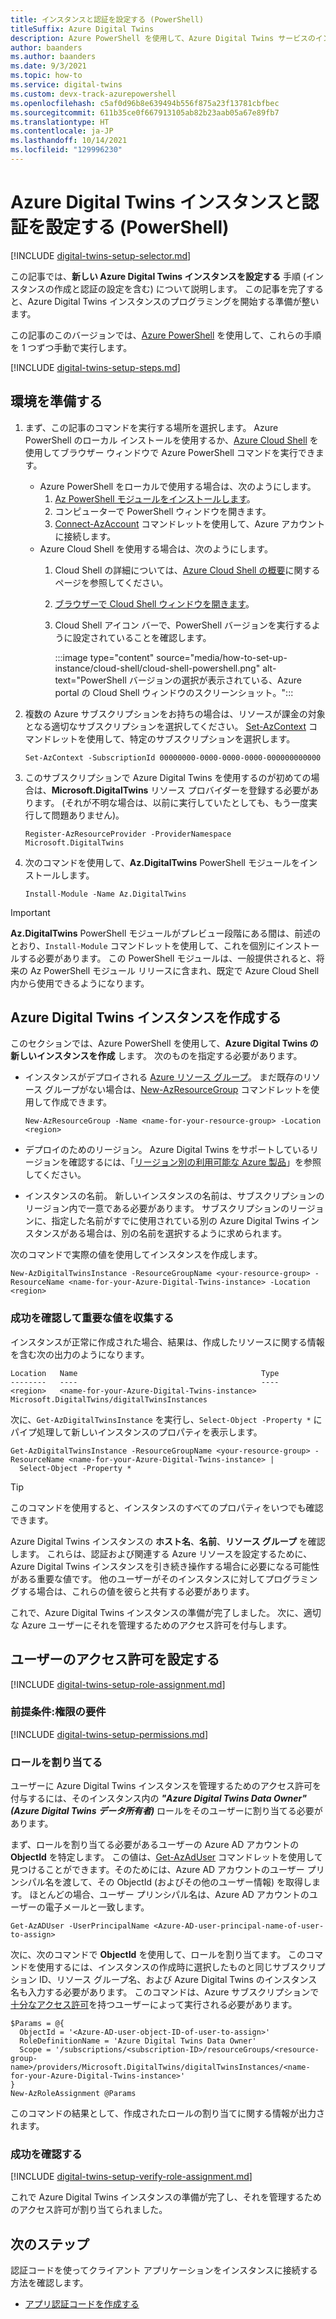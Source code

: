 ```yaml
---
title: インスタンスと認証を設定する (PowerShell)
titleSuffix: Azure Digital Twins
description: Azure PowerShell を使用して、Azure Digital Twins サービスのインスタンスを設定する方法について説明します
author: baanders
ms.author: baanders
ms.date: 9/3/2021
ms.topic: how-to
ms.service: digital-twins
ms.custom: devx-track-azurepowershell
ms.openlocfilehash: c5af0d96b8e639494b556f875a23f13781cbfbec
ms.sourcegitcommit: 611b35ce0f667913105ab82b23aab05a67e89fb7
ms.translationtype: HT
ms.contentlocale: ja-JP
ms.lasthandoff: 10/14/2021
ms.locfileid: "129996230"
---
```

# <a name="set-up-an-azure-digital-twins-instance-and-authentication-powershell"></a>Azure Digital Twins インスタンスと認証を設定する (PowerShell)

[!INCLUDE [digital-twins-setup-selector.md](../../includes/digital-twins-setup-selector.md)]

この記事では、**新しい Azure Digital Twins インスタンスを設定する** 手順 (インスタンスの作成と認証の設定を含む) について説明します。 この記事を完了すると、Azure Digital Twins インスタンスのプログラミングを開始する準備が整います。

この記事のこのバージョンでは、[Azure PowerShell](/powershell/azure/new-azureps-module-az) を使用して、これらの手順を 1 つずつ手動で実行します。

[!INCLUDE [digital-twins-setup-steps.md](../../includes/digital-twins-setup-steps.md)]

## <a name="prepare-your-environment"></a>環境を準備する

1. まず、この記事のコマンドを実行する場所を選択します。 Azure PowerShell のローカル インストールを使用するか、[Azure Cloud Shell](https://shell.azure.com) を使用してブラウザー ウィンドウで Azure PowerShell コマンドを実行できます。
    * Azure PowerShell をローカルで使用する場合は、次のようにします。
       1. [Az PowerShell モジュールをインストールします](/powershell/azure/install-az-ps)。
       1. コンピューターで PowerShell ウィンドウを開きます。
       1. [Connect-AzAccount](/powershell/module/az.accounts/connect-azaccount) コマンドレットを使用して、Azure アカウントに接続します。
    * Azure Cloud Shell を使用する場合は、次のようにします。
        1. Cloud Shell の詳細については、[Azure Cloud Shell の概要](../cloud-shell/overview.md)に関するページを参照してください。
        1. [ブラウザーで Cloud Shell ウィンドウを開きます](https://shell.azure.com)。
        1. Cloud Shell アイコン バーで、PowerShell バージョンを実行するように設定されていることを確認します。
    
            :::image type="content" source="media/how-to-set-up-instance/cloud-shell/cloud-shell-powershell.png" alt-text="PowerShell バージョンの選択が表示されている、Azure portal の Cloud Shell ウィンドウのスクリーンショット。":::
    
1. 複数の Azure サブスクリプションをお持ちの場合は、リソースが課金の対象となる適切なサブスクリプションを選択してください。 [Set-AzContext](/powershell/module/az.accounts/set-azcontext) コマンドレットを使用して、特定のサブスクリプションを選択します。

   ```azurepowershell-interactive
   Set-AzContext -SubscriptionId 00000000-0000-0000-0000-000000000000
   ```

1. このサブスクリプションで Azure Digital Twins を使用するのが初めての場合は、**Microsoft.DigitalTwins** リソース プロバイダーを登録する必要があります。 (それが不明な場合は、以前に実行していたとしても、もう一度実行して問題ありません)。

   ```azurepowershell-interactive
   Register-AzResourceProvider -ProviderNamespace Microsoft.DigitalTwins
   ```

1. 次のコマンドを使用して、**Az.DigitalTwins** PowerShell モジュールをインストールします。
    ```azurepowershell-interactive
    Install-Module -Name Az.DigitalTwins
    ```

> [!IMPORTANT]
> **Az.DigitalTwins** PowerShell モジュールがプレビュー段階にある間は、前述のとおり、`Install-Module` コマンドレットを使用して、これを個別にインストールする必要があります。 この PowerShell モジュールは、一般提供されると、将来の Az PowerShell モジュール リリースに含まれ、既定で Azure Cloud Shell 内から使用できるようになります。

## <a name="create-the-azure-digital-twins-instance"></a>Azure Digital Twins インスタンスを作成する

このセクションでは、Azure PowerShell を使用して、**Azure Digital Twins の新しいインスタンスを作成** します。
次のものを指定する必要があります。

* インスタンスがデプロイされる [Azure リソース グループ](../azure-resource-manager/management/overview.md)。 まだ既存のリソース グループがない場合は、[New-AzResourceGroup](/powershell/module/az.resources/new-azresourcegroup) コマンドレットを使用して作成できます。

  ```azurepowershell-interactive
  New-AzResourceGroup -Name <name-for-your-resource-group> -Location <region>
  ```

* デプロイのためのリージョン。 Azure Digital Twins をサポートしているリージョンを確認するには、「[リージョン別の利用可能な Azure 製品](https://azure.microsoft.com/global-infrastructure/services/?products=digital-twins)」を参照してください。
* インスタンスの名前。 新しいインスタンスの名前は、サブスクリプションのリージョン内で一意である必要があります。 サブスクリプションのリージョンに、指定した名前がすでに使用されている別の Azure Digital Twins インスタンスがある場合は、別の名前を選択するように求められます。

次のコマンドで実際の値を使用してインスタンスを作成します。

```azurepowershell-interactive
New-AzDigitalTwinsInstance -ResourceGroupName <your-resource-group> -ResourceName <name-for-your-Azure-Digital-Twins-instance> -Location <region>
```

### <a name="verify-success-and-collect-important-values"></a>成功を確認して重要な値を収集する

インスタンスが正常に作成された場合、結果は、作成したリソースに関する情報を含む次の出力のようになります。

```Output
Location   Name                                         Type
--------   ----                                         ----
<region>   <name-for-your-Azure-Digital-Twins-instance> Microsoft.DigitalTwins/digitalTwinsInstances
```

次に、`Get-AzDigitalTwinsInstance` を実行し、`Select-Object -Property *` にパイプ処理して新しいインスタンスのプロパティを表示します。

```azurepowershell-interactive
Get-AzDigitalTwinsInstance -ResourceGroupName <your-resource-group> -ResourceName <name-for-your-Azure-Digital-Twins-instance> |
  Select-Object -Property *
```

> [!TIP]
> このコマンドを使用すると、インスタンスのすべてのプロパティをいつでも確認できます。

Azure Digital Twins インスタンスの **ホスト名**、**名前**、**リソース グループ** を確認します。 これらは、認証および関連する Azure リソースを設定するために、Azure Digital Twins インスタンスを引き続き操作する場合に必要になる可能性がある重要な値です。 他のユーザーがそのインスタンスに対してプログラミングする場合は、これらの値を彼らと共有する必要があります。

これで、Azure Digital Twins インスタンスの準備が完了しました。 次に、適切な Azure ユーザーにそれを管理するためのアクセス許可を付与します。

## <a name="set-up-user-access-permissions"></a>ユーザーのアクセス許可を設定する

[!INCLUDE [digital-twins-setup-role-assignment.md](../../includes/digital-twins-setup-role-assignment.md)]

### <a name="prerequisites-permission-requirements"></a>前提条件:権限の要件
[!INCLUDE [digital-twins-setup-permissions.md](../../includes/digital-twins-setup-permissions.md)]

### <a name="assign-the-role"></a>ロールを割り当てる

ユーザーに Azure Digital Twins インスタンスを管理するためのアクセス許可を付与するには、そのインスタンス内の _**"Azure Digital Twins Data Owner" (Azure Digital Twins データ所有者)**_ ロールをそのユーザーに割り当てる必要があります。

まず、ロールを割り当てる必要があるユーザーの Azure AD アカウントの **ObjectId** を特定します。 この値は、[Get-AzAdUser](/powershell/module/az.resources/get-azaduser) コマンドレットを使用して見つけることができます。そのためには、Azure AD アカウントのユーザー プリンシパル名を渡して、その ObjectId (およびその他のユーザー情報) を取得します。 ほとんどの場合、ユーザー プリンシパル名は、Azure AD アカウントのユーザーの電子メールと一致します。

```azurepowershell-interactive
Get-AzADUser -UserPrincipalName <Azure-AD-user-principal-name-of-user-to-assign>
```

次に、次のコマンドで **ObjectId** を使用して、ロールを割り当てます。 このコマンドを使用するには、インスタンスの作成時に選択したものと同じサブスクリプション ID、リソース グループ名、および Azure Digital Twins のインスタンス名も入力する必要があります。 このコマンドは、Azure サブスクリプションで[十分なアクセス許可](#prerequisites-permission-requirements)を持つユーザーによって実行される必要があります。

```azurepowershell-interactive
$Params = @{
  ObjectId = '<Azure-AD-user-object-ID-of-user-to-assign>'
  RoleDefinitionName = 'Azure Digital Twins Data Owner'
  Scope = '/subscriptions/<subscription-ID>/resourceGroups/<resource-group-name>/providers/Microsoft.DigitalTwins/digitalTwinsInstances/<name-for-your-Azure-Digital-Twins-instance>'
}
New-AzRoleAssignment @Params
```

このコマンドの結果として、作成されたロールの割り当てに関する情報が出力されます。

### <a name="verify-success"></a>成功を確認する

[!INCLUDE [digital-twins-setup-verify-role-assignment.md](../../includes/digital-twins-setup-verify-role-assignment.md)]

これで Azure Digital Twins インスタンスの準備が完了し、それを管理するためのアクセス許可が割り当てられました。

## <a name="next-steps"></a>次のステップ

認証コードを使ってクライアント アプリケーションをインスタンスに接続する方法を確認します。
* [アプリ認証コードを作成する](how-to-authenticate-client.md)
